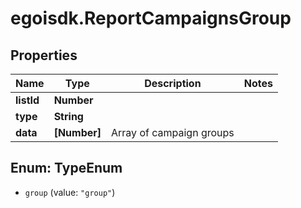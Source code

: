 # egoisdk.ReportCampaignsGroup

## Properties

Name | Type | Description | Notes
------------ | ------------- | ------------- | -------------
**listId** | **Number** |  | 
**type** | **String** |  | 
**data** | **[Number]** | Array of campaign groups | 



## Enum: TypeEnum


* `group` (value: `"group"`)




